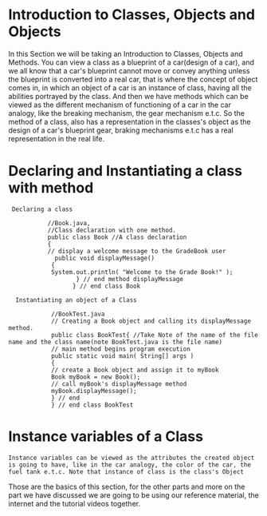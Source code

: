 # Introduction to Classes, Objects and Objects
 
  In this Section we will be taking an Introduction to Classes, Objects and Methods. You can view a class as a blueprint of a car(design of a car), and we all know that a car's blueprint cannot move or convey anything unless the blueprint is converted into a real car, that is where the concept of object comes in, in which an object of a car is an instance of class, having all the abilities portrayed by the class. And then we have methods which can be viewed as the different mechanism of functioning of  a car in the car analogy, like the breaking mechanism, the gear mechanism e.t.c. So the method of a class, also has a representation in the classes's object as the design of a car's blueprint gear, braking mechanisms e.t.c has a real representation in the real life.

# Declaring and Instantiating a class with method
    
     Declaring a class

```
           //Book.java, 
           //Class declaration with one method.
           public class Book //A class declaration
           {
           // display a welcome message to the GradeBook user
             public void displayMessage()
            {
            System.out.println( "Welcome to the Grade Book!" );
                   } // end method displayMessage
                  } // end class Book
```
      Instantiating an object of a Class

``` 
            //BookTest.java
            // Creating a Book object and calling its displayMessage method.
            public class BookTest{ //Take Note of the name of the file name and the class name(note BookTest.java is the file name)
            // main method begins program execution
            public static void main( String[] args )
            {
            // create a Book object and assign it to myBook
            Book myBook = new Book();
            // call myBook's displayMessage method
            myBook.displayMessage();
            } // end
            } // end class BookTest
```

# Instance variables of a Class
    Instance variables can be viewed as the attributes the created object is going to have, like in the car analogy, the color of the car, the fuel tank e.t.c. Note that instance of class is the class's Object 




  Those are the basics of this section, for the other parts and more on the part we have discussed we are going to be using our reference material, the internet and the tutorial videos together.


        

